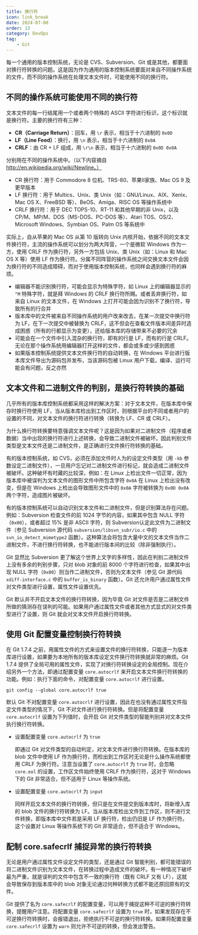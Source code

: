 ```yaml
---
title: 换行符
icon: link_break
date: 2024-07-08
order: 13
category: DevOps
tag:
    - Git
---
```


每一个通用的版本控制系统，无论是 CVS、Subversion、Git 或是其他，都要面对换行符转换的问题。这是因为作为通用的版本控制系统要面对来自不同操作系统的文件，而不同的操作系统在处理文本文件时，可能使用不同的换行符。

## 不同的操作系统可能使用不同的换行符

文本文件的每一行结尾用一个或者两个特殊的 ASCII 字符进行标识，这个标识就是换行符。主要的换行符有三种：

- **CR（Carriage Return）**：回车，用 `\r` 表示，相当于十六进制的 `0x0D`
- **LF（Line Feed）**：换行，用 `\n` 表示，相当于十六进制的 `0x0A`
- **CRLF**：由 CR + LF 组成，用 `\r\n` 表示，相当于十六进制的 `0x0D 0x0A`

分别用在不同的操作系统中。（以下内容摘自 http://en.wikipedia.org/wiki/Newline。）

- CR 换行符：用于 Commodore 8 位机、TRS-80、苹果II家族、Mac OS 9 及更早版本
- LF 换行符：用于 Multics、Unix、类 Unix（如：GNU/Linux、AIX、Xenix、Mac OS X、FreeBSD 等）、BeOS、Amiga、RISC OS 等操作系统中
- CRLF 换行符：用于 DEC TOPS-10、RT-11 和其他早期的非 Unix，以及 CP/M、MP/M、DOS（MS-DOS、PC-DOS 等）、Atari TOS、OS/2、Microsoft Windows、Symbian OS、Palm OS 等系统中

实际上，自从苹果的 Mac OS 从第 10 版转向 Unix 内核开始，依据不同的文本文件换行符，主流的操作系统可以划分为两大阵营，一个是微软 Windows 作为一方，使用 CRLF 作为换行符，另外一方包括 Unix、类 Unix（如：Linux 和 Mac OS X 等）使用 LF 作为换行符。分属不同阵营的操作系统之间交换文本文件会因为换行符的不同造成障碍，而对于使用版本控制系统，也同样会遇到换行符的麻烦。

- 编辑器不能识别换行符，可能会显示为特殊字符，如 Linux 上的编辑器显示的 `^M` 特殊字符，就是拜 Windows 的 CRLF 换行符所赐。或者丢弃换行符，如来自 Linux 的文本文件，在 Windows 上打开可能会因为识别不了换行符，导致所有的行合并
- 版本库中的文件被来自不同操作系统的用户改来改去，在某一次提交中换行符为 LF，在下一次提交中被替换为 CRLF，这不但会在查看文件版本间差异时造成困惑（所有的行都显示为变更），还给版本库的存储带来不必要的冗余
- 可能会在一个文件中引入混杂的换行符，即有的行是 LF，而有的行是 CRLF。无论在那个操作系统用编辑器打开这样的文件，都会或多或少感到困惑
- 如果版本控制系统提供文本文件换行符的自动转换，在 Windows 平台进行版本库文件导出为源码包并发布，当该源码包被 Linux 用户下载，编译、运行可能会有问题，反之亦然

## 文本文件和二进制文件的判别，是换行符转换的基础

几乎所有的版本库控制系统都采用这样的解决方案：对于文本文件，在版本库中保存时换行符使用 LF，当从版本库检出到工作区时，则根据平台的不同或者用户的设置的不同，对文本文件的换行符进行转换（转换为 LF、CR 或 CRLF）。

为什么换行符转换要特意强调文本文件呢？这是因为如果对二进制文件（程序或者数据）当中出现的换行符进行上述转换，会导致二进制文件被破坏。因此判别文件类型是文本文件还是二进制文件，是正确进行文件换行符转换的基础。

有的版本控制系统，如 CVS，必须在添加文件时人为的设定文件类型（用 `-kb` 参数设定二进制文件），一旦用户忘记对二进制文件进行标记，就会造成二进制文件被破坏。这种破坏有时藏的比较深，例如：在 Linux 上检出文件一切正常，因为版本库中被误判为文本文件的图形文件中所包含字符 `0x0A` 在 Linux 上检出没有改变，但是在 Windows 上检出会导致图形文件中的 `0x0A` 字符被转换为 `0x0D 0x0A` 两个字符，造成图片被破坏。

有的版本控制系统可以自动识别文本文件和二进制文件，但是识别算法存在问题。例如：Subversion 检查文件的前 1024 字节的内容，如果其中包含 NULL 字符（`0x00`），或者超过 15% 是非 ASCII 字符，则 Subversion认定此文件为二进制文件（参见 Subversion 源代码 `subversion/libsvn_subr/io.c` 中的 `svn_io_detect_mimetype2` 函数）。这种算法会将包含大量中文的文本文件当作二进制文件，不进行换行符转换，也不能进行版本间的比较（除非强制执行）。

Git 显然比 Subversion 更了解这个世界上文字的多样性，因此在判别二进制文件上没有多余的判别步骤，只对 blob 对象的前 8000 个字符进行检查，如果其中出现 NULL 字符（`0x00`）则当作二进制文件，否则为文本文件（参见 Git 源代码 `xdiff-interface.c` 中的 `buffer_is_binary` 函数）。Git 还允许用户通过属性文件对文件类型进行设置，属性文件设置优先。

Git 默认并不开启文本文件的换行符转换，因为毕竟 Git 对文件是否是二进制文件所做的猜测存在误判的可能。如果用户通过属性文件或者其他方式显式的对文件类型进行了设置，则 Git 就会对文本文件开启换行符转换。

## 使用 Git 配置变量控制换行符转换

在 Git 1.7.4 之前，用属性文件的方式来设置文件的换行符转换，只能逐一为版本库进行设置，如果要为本地所有的版本库设定文件换行符转换就非常的麻烦。Git 1.7.4 提供了全局可用的属性文件，实现了对换行符转换设定的全局控制。现在介绍另外一个方法，即通过配置变量 `core.autocrlf` 来开启文本文件换行符转换的功能。例如：执行下面的命令，对配置变量 `core.autocrlf` 进行设置。

```shell
git config --global core.autocrlf true
```

默认 Git 不对配置变量 `core.autocrlf` 进行设置，因此在也没有通过属性文件指定文件类型的情况下，Git 不对文件进行换行符转换。但是将配置变量 `core.autocrlf` 设置为下列值时，会开启 Git 对文件类型的智能判别并对文本文件执行换行符转换。

- 设置配置变量 `core.autocrlf` 为 `true`

    即通过 Git 对文件类型的自动判定，对文本文件进行换行符转换。在版本库的 blob 文件中使用 LF 作为换行符，而检出到工作区时无论是什么操作系统都使用 CRLF 为换行符。注意当设置了 `core.autocrlf` 为 `true` 时，会忽略 `core.eol` 的设置，工作区文件始终使用 CRLF 作为换行符，这对于 Windows 下的 Git 非常适合，但不适用于 Linux 等操作系统。

- 设置配置变量 `core.autocrlf` 为 `input`

    同样开启文本文件的换行符转换，但只是在文件提交到版本库时，将新增入库的 blob 文件的换行符转换为 LF。当从版本库检出文件到工作区，则不进行文件转换，即版本库中文件若是采用 LF 换行符，检出仍旧是 LF 作为换行符。这个设置对 Linux 等操作系统下的 Git 非常适合，但不适合于 Windows。

## 配制 core.safecrlf 捕捉异常的换行符转换

无论是用户通过属性文件设定文件的类型，还是通过 Git 智能判别，都可能错误的将二进制文件识别为文本文件，在转换过程中造成文件的破坏。有一种情况下破坏最为严重，就是误判的文件中包含不一致的换行符（既有 CRLF 又有 LF），这就会导致保存到版本库中的 blob 对象无论通过何种转换方式都不能还原回原有的文件。

Git 提供了名为 `core.safecrlf` 的配置变量，可以用于捕捉这种不可逆的换行符转换，提醒用户注意。将配置变量 `core.safecrlf` 设置为 `true` 时，如果发现存在不可逆换行符转换时，会报错退出，拒绝执行不可逆的换行符转换。如果将配置变量 `core.safecrlf` 设置为 `warn` 则允许不可逆的转换，但会发出警告。
